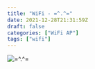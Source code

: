 ```yaml
---
title: "WiFi - =^.^="
date: 2021-12-28T21:31:59Z
draft: false
categories: ["WiFi AP"]
tags: ["wifi"]
---
```


![=^.^=](/img/wifiap/wifi-kittyface.png)
